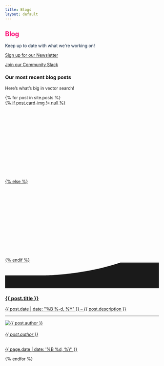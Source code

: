 ```yaml
---
title: Blogs
layout: default
---
```


<!-- WELCOME -->
<section data-jarallax data-speed=".8" class="py-8 py-md-10 bg-cover jarallax" style="background-image: url(/img/blog-header.png);">
  <div class="container">
    <div class="row justify-content-center">
      <div class="col-12 col-md-10 col-lg-7 text-center">
        <!-- Heading -->
        <h1 class="display-2 fw-bold" style="color:#fa0171">
          Blog
        </h1>
        <!-- Text -->
        <p class="lead mb-6" style="color:#122742">
          Keep up to date with what we're working on!
        </p>
        <!-- CTA -->
        <p class="lead">
          <a href="http://weaviate-newsletter.semi.technology/" target="_blank" class="btn btn-primary">Sign up for our Newsletter</a>
        </p>
        <p class="lead">
          <a href="https://join.slack.com/t/weaviate/shared_invite/zt-goaoifjr-o8FuVz9b1HLzhlUfyfddhw" target="_blank" class="btn btn-primary">Join our Community Slack</a>
        </p>
      </div>
    </div> <!-- / .row -->
  </div> <!-- / .container -->
</section>

<section class="pt-7 pt-md-10">
  <div class="container">
    <div class="row">
      <div class="col-12">
        <!-- Heading -->
        <h3 class="mb-0">
          Our most recent blog posts
        </h3>
        <!-- Text -->
        <p class="mb-5 text-muted">
          Here’s what’s big in vector search!
        </p>
      </div>
    </div> <!-- / .row -->
    <div class="row">
      {% for post in site.posts %}
        <div class="col-12 col-md-6 d-flex">
          <!-- Card -->
          <div class="card mb-6 shadow-light-lg lift lift-lg">
            <!-- Image -->
            <a class="card-img-top" href="{{ post.url }}">
              <!-- Image -->
              {% if post.card-img != null %}
              <div class="card-img-top" style="height:240px;background-image:url('{{ post.card-img }}');background-size:cover; background-position: center;"></div>
              {% else %}
              <div class="card-img-top" style="height:240px;background-image:url('{{ post.hero-img }}');background-size:cover;background-position: center;"></div>
              {% endif %}
              <!-- Shape -->
              <div class="position-relative">
                <div class="shape shape-bottom shape-fluid-x text-white">
                  <svg viewBox="0 0 2880 480" fill="none" xmlns="http://www.w3.org/2000/svg"><path fill-rule="evenodd" clip-rule="evenodd" d="M2160 0C1440 240 720 240 720 240H0v240h2880V0h-720z" fill="currentColor"></path></svg> 
                </div>
              </div>
            </a>
            <!-- Body -->
            <a class="card-body" href="{{ post.url }}">
              <!-- Heading -->
              <h3>
                {{ post.title }}
              </h3>
              <!-- Text -->
              <p class="mb-0 text-muted">
                {{ post.date | date: "%B %-d, %Y" }} – {{ post.description }}
              </p>
            </a>
            <!-- Meta -->
            <a class="card-meta mt-auto" href="{{ post.url }}">
              <!-- Divider -->
              <hr class="card-meta-divider">
              <!-- Avatar -->
              <div class="avatar avatar-sm me-2">
                <img src="{{ post.author-img }}" alt="{{ post.author }}" class="avatar-img rounded-circle">
              </div>
              <!-- Author -->
              <h6 class="text-uppercase text-muted me-2 mb-0">
                {{ post.author }}
              </h6>
              <!-- Date -->
              <p class="h6 text-uppercase text-muted mb-0 ms-auto">
                <time datetime="{{ page.date | date: '%Y-%m-%d' }}">{{ page.date | date: '%B %d, %Y' }}</time>
              </p>
            </a>
          </div>
        </div>
      {% endfor %}
    </div> <!-- / .row -->
  </div> <!-- / .container -->
</section>